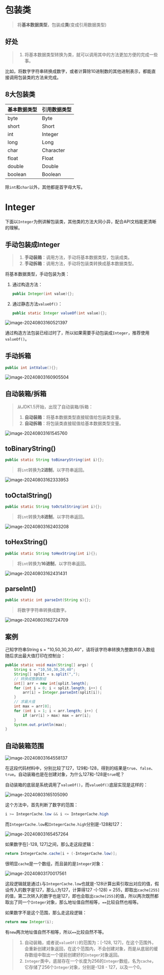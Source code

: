 # 包装类

> 将**基本数据类型**，包装成**类**(变成引用数据类型)

## 好处

> 1. 将基本数据类型转换为类，就可以调用其中的方法更加方便的完成一些事。

比如，将数字字符串转换成数字，或者计算除10进制数的其他进制表示，都能直接调用包装类的方法来完成。

## 8大包装类

| 基本数据类型 | 引用数据类型 |
| ------------ | ------------ |
| byte         | Byte         |
| short        | Short        |
| int          | Integer      |
| long         | Long         |
| char         | Character    |
| float        | Float        |
| double       | Double       |
| boolean      | Boolean      |

除`int`和`char`以外，其他都是首字母大写。



# Integer

下面以`Integer`为例讲解包装类，其他类的方法大同小异，配合API文档能更清晰的理解。

## 手动包装成Integer

> 1. **手动装箱**：调用方法，手动将基本数据类型，包装成类。
> 2. **手动拆箱**：调用方法，手动将包装类转换成基本数据类型。

将基本数据类型，手动包装为类：

1. 通过构造方法：

   ```java
   public Integer(int value){};
   ```

2. 通过静态方法`valueOf()`：

   ```java
   public static Integer valueOf(int value){};
   ```

![image-20240803160521397](assets/image-20240803160521397.png)

通过构造方法包装已经过时了，所以如果需要手动包装成`Integer`，推荐使用`valueOf()`。

## 手动拆箱

```java
public int intValue(){};
```

![image-20240803160905504](assets/image-20240803160905504.png)

## 自动装箱/拆箱

> 从JDK1.5开始，出现了自动装箱/拆箱：
>
> 1. **自动装箱**：将基本数据类型直接赋值给包装类变量。
> 2. **自动拆箱**：将包装类直接赋值给基本数据类型变量。

![image-20240803161545760](assets/image-20240803161545760.png)

## toBinaryString()

```java
public static String toBinaryString(int i){};
```

> 将`int`转换为**2进制**，以字符串返回。

![image-20240803162333953](assets/image-20240803162333953.png)

## toOctalString()

```java
public static String toOctalString(int i){};
```

> 将`int`转换为**8进制**，以字符串返回。

![image-20240803162403208](assets/image-20240803162403208.png)

## toHexString()

```java
public static String toHexString(int i){};
```

> 将`int`转换为**16进制**，以字符串返回。

![image-20240803162431431](assets/image-20240803162431431.png)

## parseInt()

```java
public static int parseInt(String s){};
```

> 将数字字符串转换成数字。

![image-20240803162724709](assets/image-20240803162724709.png)

## 案例

己知字符串String s = "10,50,30,20,40"，请将该字符串转换为整数并存入数组
随后求出最大值打印在控制台：

```java
public static void main(String[] args) {
    String s = "10,50,30,20,40";
    String[] split = s.split(",");
    // 转换成整数数组
    int[] arr = new int[split.length];
    for (int i = 0; i < split.length; i++) {
        arr[i] = Integer.parseInt(split[i]);
    }
    // 求最大值
    int max = arr[0];
    for (int i = 1; i < arr.length; i++) {
        if (arr[i] > max) max = arr[i];
    }
    System.out.println(max);
}
```

## 自动装箱范围

![image-20240803164558137](assets/image-20240803164558137.png)

在这段代码材料中，分别比较了127，129和-128，得到的结果是`true`、`false`、`true`。自动装箱也是在创建对象，为什么127和-128是`true`呢？

自动装箱的底层是系统调用了`valueOf()`，而`valueOf()`底层实现是这样的：

![image-20240803165105090](assets/image-20240803165105090.png)

这个方法中，首先判断了数字的范围：

```java
i >= IntegerCache.low && i <= IntegerCache.high
```

而`IntegerCache.low`和`IntegerCache.high`分别是-128和127：

![image-20240803165457264](assets/image-20240803165457264.png)

如果数字在[-128, 127]之间，那么走这段逻辑：

```java
return IntegerCache.cache[i + (-IntegerCache.low)];
```

很明显`cache`是一个数组，而且装的是`Integer`对象：

![image-20240803170017561](assets/image-20240803170017561.png)

这段逻辑就是通过`i`与`IntegerCache.low`也就是-128计算出索引取出对应的值，假设传入的数字是127，那么`i`为127，计算得127 -(-128) = 255，即取出`cache[255]`的值，第二次转入的数字也是127，即也会取出`cache[255]`的值，所以两次既然都取出了同一个`Integer`对象，那么地址值自然相等，`==`比较自然也相等。

如果数字不是这个范围，那么走这段逻辑：

```java
return new Integer(i);
```

有`new`两次地址值自然不相等，所以`==`比较自然不等。

> 1. 自动装箱，或者说`valueOf()`的范围为：[-128, 127]，在这个范围外，会重新创建对象返回，在这个范围内，不会创建对象，而是从底层的缓存数组中取出一个提前创建好的`Integer`对象返回。
> 2. `Integer`类中，底层存在一个长度为256的`Integer`数组，名为`cache`，它存储了256个`Integer`对象，分别是-128 - 127，以及一个0。
